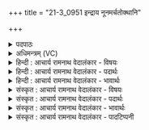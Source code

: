 +++
title = "21-3_0951 इन्द्राय नूनमर्चतोक्थानि"

+++
<details><summary>पदपाठः</summary>

इ꣡न्द्रा꣢꣯य। नू꣣न꣢म्। अ꣣र्चत। उक्था꣡नि꣢। च꣣। ब्रवीतन। ब्रवीत। न। सुताः꣡। अ꣡मत्सुः। इ꣡न्द꣢꣯वः। ज्ये꣡ष्ठ꣢꣯म्। न꣣मस्यत। स꣡हः꣢꣯। ९५१।
</details>

<details><summary>अधिमन्त्रम् (VC)</summary>

- इन्द्रः
- गोतमो राहूगणः
- अनुष्टुप्
- गान्धारः
</details>

<details><summary>हिन्दी : आचार्य रामनाथ वेदालंकार - विषयः</summary>

अगले मन्त्र में पुनः जीवात्मा के उद्बोधन का विषय है।
</details>

<details><summary>हिन्दी : आचार्य रामनाथ वेदालंकार - पदार्थः</summary>

पदार्थान्वय -  हे मनुष्यो!तुम(इन्द्राय)अपने अन्तरात्मा की(नूनम्)अवश्य(अर्चत)स्तुति करो, (उक्थानि च)और उद्बोधनगीतों को(ब्रवीतन)उच्चारण करो।(सुताः)प्रेरित(इन्दवः)वीररस और भक्तिरस तुम्हारे अन्तरात्मा को(अमत्सुः)हर्षित और उत्साहित करें। इस आत्मा के(ज्येष्ठम्)ज्येष्ठ(सहः)बल की,तुम(नमस्यत)प्रशंसा करो ॥३॥
</details>

<details><summary>हिन्दी : आचार्य रामनाथ वेदालंकार - भावार्थः</summary>

भावार्थ -  मनुष्य के अपने अन्तरात्मा में महान् बल निहित है। उसे उद्बोधन देकर और प्रभुभक्ति से माँजकर सब कार्य सिद्ध किये जा सकते हैं ॥३॥
</details>

<details><summary>संस्कृत : आचार्य रामनाथ वेदालंकार - विषयः</summary>

अथ पुनर्जीवात्मोद्बोधनविषयमाह।
</details>

<details><summary>संस्कृत : आचार्य रामनाथ वेदालंकार - पदार्थः</summary>

पदार्थान्वय -  हे मनुष्याः!यूयम्(इन्द्राय)स्वान्तरात्मने(नूनम्)अवश्यम्(अर्चत)स्तुत, (उक्थानि च)उद्बोधनगीतानि च(ब्रवीतन)उच्चारयत।(सुताः)प्रेरिताः(इन्दवः)वीररसाः भक्तिरसाश्च,तम्(अमत्सुः)हर्षयेयुः उत्साहयेयुः।[मदी हर्षे,लिङर्थे लुङ्।]अस्य इन्द्रस्य जीवात्मनः(ज्येष्ठम्)वृद्धतमम्(सहः)बलम्,यूयम्(नमस्यत)प्रशंसत ॥३॥२
</details>

<details><summary>संस्कृत : आचार्य रामनाथ वेदालंकार - भावार्थः</summary>

भावार्थ -  मनुष्यस्याऽऽत्मनि महद् बलं निहितमस्ति,तमुद्बोध्य प्रभुभक्त्या च संमार्ज्य सर्वाणि कार्याणि साद्धुं शक्यन्ते ॥३॥
</details>

<details><summary>संस्कृत : आचार्य रामनाथ वेदालंकार - पादटिप्पनी</summary>

टिप्पनी -   १. ऋ० १।८४।५। २. ऋग्भाष्ये दयानन्दर्षिरिममपि मन्त्रं सभाध्यक्षसेनाध्यक्षविषये व्याख्यातवान्।
</details>